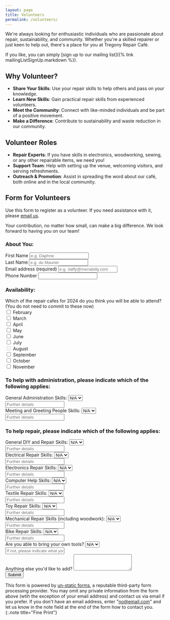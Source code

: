 ```yaml
---
layout: page
title: Volunteers
permalink: /volunteers/
---
```


We're always looking for enthusiastic individuals who are passionate about repair, sustainability, and community. Whether you're a skilled repairer or just keen to help out, there's a place for you at Tregony Repair Café.

If you like, you can simply [sign up to our mailing list]({% link mailingListSignUp.markdown %}).

## Why Volunteer?

- **Share Your Skills**: Use your repair skills to help others and pass on your knowledge.
- **Learn New Skills**: Gain practical repair skills from experienced volunteers.
- **Meet the Community**: Connect with like-minded individuals and be part of a positive movement.
- **Make a Difference**: Contribute to sustainability and waste reduction in our community.

## Volunteer Roles

- **Repair Experts**: If you have skills in electronics, woodworking, sewing, or any other repairable items, we need you!
- **Support Team**: Help with setting up the venue, welcoming visitors, and serving refreshments.
- **Outreach & Promotion**: Assist in spreading the word about our café, both online and in the local community.

## Form for Volunteers

Use this form to register as a volunteer. If you need assistance with it, please [email us](mailto:contact@tregonyrepaircafe.org).

Your contribution, no matter how small, can make a big difference. We look forward to having you on our team!

<form method="post" action="https://forms.un-static.com/forms/017bcfec08f4f79b60c42affc5514b6dc4bd997d">
<!-- About You -->
<h3>About You:</h3>
<div class="form-row">
<div class="col">
<label for="firstName" class="col-form-label">First Name</label>
<input name="firstName" id="firstName" type="text" class="form-control" placeholder="e.g. Daphne">
</div>

<div class="col">
<label for="lastName" class="col-form-label">Last Name</label>
<input name="lastName" id="lastName" type="text" class="form-control" placeholder="e.g. du Maurier">
</div>
</div>

<!-- Email Address -->
<div class="form-group">
<label for="emailAddress">Email address (required)</label>
<input name="emailAddress" type="email" class="form-control" id="emailAddress" required placeholder="e.g. daffy@menabilly.com">
</div>

<!-- Phone Number -->
<div class="form-group">
<label class="form-control-label" for="phoneNumber">Phone Number</label>
<input name="phoneNumber" type="text" class="form-control" id="phoneNumber">
</div>

<!-- Availability -->

<h3>Availability:</h3>
<div class="form-group" id="availability">
<label class="form-control-label" for="availability">Which of the repair cafes for 2024 do you think you will be able to attend? (You do not need to commit to these now) </label>
  <!-- February -->
  <div class="form-check form-check-inline">
    <label class="form-check-label">
      <input name="monthFebruary" class="form-check-input" type="checkbox" id="monthFebruary" value="February"> February
    </label>
  </div>

  <!-- March -->
  <div class="form-check form-check-inline">
    <label class="form-check-label">
      <input name="monthMarch" class="form-check-input" type="checkbox" id="monthMarch" value="March"> March
    </label>
  </div>

  <!-- April -->
  <div class="form-check form-check-inline">
    <label class="form-check-label">
      <input name="monthApril" class="form-check-input" type="checkbox" id="monthApril" value="April"> April
    </label>
  </div>

  <!-- May -->
  <div class="form-check form-check-inline">
    <label class="form-check-label">
      <input name="monthMay" class="form-check-input" type="checkbox" id="monthMay" value="May"> May
    </label>
  </div>

  <!-- June -->
  <div class="form-check form-check-inline">
    <label class="form-check-label">
      <input name="monthJune" class="form-check-input" type="checkbox" id="monthJune" value="June"> June
    </label>
  </div>

  <!-- July -->
  <div class="form-check form-check-inline">
    <label class="form-check-label">
      <input name="monthJuly" class="form-check-input" type="checkbox" id="monthJuly" value="July"> July
    </label>
  </div>

  <!-- August (Disabled as the cafe is closed) -->
  <div class="form-check form-check-inline disabled">
    <label class="form-check-label">
      <input name="monthAugust" class="form-check-input" type="checkbox" id="monthAugust" value="August" disabled> August
    </label>
  </div>

  <!-- September -->
  <div class="form-check form-check-inline">
    <label class="form-check-label">
      <input name="monthSeptember" class="form-check-input" type="checkbox" id="monthSeptember" value="September"> September
    </label>
  </div>

  <!-- October -->
  <div class="form-check form-check-inline">
    <label class="form-check-label">
      <input name="monthOctober" class="form-check-input" type="checkbox" id="monthOctober" value="October"> October
    </label>
  </div>

  <!-- November -->
  <div class="form-check form-check-inline">
    <label class="form-check-label">
      <input name="monthNovember" class="form-check-input" type="checkbox" id="monthNovember" value="November"> November
    </label>
  </div>
</div>

  <!-- Skills -->
<h3>To help with administration, please indicate which of the following applies:</h3>

<div class="form-group">
<label for="adminSkills">General Administration Skills:</label>
<select name="adminSkills" class="form-control" id="adminSkills">
<option value="yes">Yes</option>
<option value="no">No</option>
<option value="na" selected>N/A</option>
</select>
<div class="form-group">
<input name="adminSkillsFurDet" id="adminSkillsFurDet" class="form-control" type="text" placeholder="Further details">
</div>
</div>

<div class="form-group">
<label for="meetSkills">Meeting and Greeting People Skills:</label>
<select name="meetSkills" class="form-control" id="meetSkills">
<option value="yes">Yes</option>
<option value="no">No</option>
<option value="na" selected>N/A</option>
</select>
<div class="form-group">
    <input name="meetSkillsFurDet" id="meetSkillsFurDet" class="form-control" type="text" placeholder="Further details">
  </div>
</div>

<h3>To help repair, please indicate which of the following applies:</h3>
<!-- General DIY and Repair Skills: -->
<div class="form-group">
  <label for="diySkills">General DIY and Repair Skills:</label>
  <select name="diySkills" class="form-control" id="diySkills">
    <option value="yes">Yes</option>
    <option value="no">No</option>
    <option value="na" selected>N/A</option>
  </select>
  <div class="form-group">
    <input name="diySkillsFurDet" id="diySkillsFurDet" class="form-control" type="text" placeholder="Further details">
  </div>
</div>

<!-- Electrical Repair Skills: -->
<div class="form-group">
  <label for="electricalSkills">Electrical Repair Skills:</label>
  <select name="electricalSkills" class="form-control" id="electricalSkills">
    <option value="yes">Yes</option>
    <option value="no">No</option>
    <option value="na" selected>N/A</option>
  </select>
  <div class="form-group">
    <input name="electricalSkillsFurDet" id="electricalSkillsFurDet" class="form-control" type="text" placeholder="Further details">
  </div>
</div>

<!-- Electronics Repair Skills: -->
<div class="form-group">
  <label for="electronicsSkills">Electronics Repair Skills:</label>
  <select name="electronicsSkills" class="form-control" id="electronicsSkills">
    <option value="yes">Yes</option>
    <option value="no">No</option>
    <option value="na" selected>N/A</option>
  </select>
  <div class="form-group">
    <input name="electronicsSkillsFurDet" id="electronicsSkillsFurDet" class="form-control" type="text" placeholder="Further details">
  </div>
</div>

<!-- Computer Help Skills: -->
<div class="form-group">
  <label for="computerSkills">Computer Help Skills:</label>
  <select name="computerSkills" class="form-control" id="computerSkills">
    <option value="yes">Yes</option>
    <option value="no">No</option>
    <option value="na" selected>N/A</option>
  </select>
  <div class="form-group">
    <input name="computerSkillsFurDet" id="computerSkillsFurDet" class="form-control" type="text" placeholder="Further details">
  </div>
</div>

<!-- Textile Repair Skills: -->
<div class="form-group">
  <label for="textileSkills">Textile Repair Skills:</label>
  <select name="textileSkills" class="form-control" id="textileSkills">
    <option value="yes">Yes</option>
    <option value="no">No</option>
    <option value="na" selected>N/A</option>
  </select>
  <div class="form-group">
    <input name="textileSkillsFurDet" id="textileSkillsFurDet" class="form-control" type="text" placeholder="Further details">
  </div>
</div>

<!-- Toy Repair Skills: -->
<div class="form-group">
  <label for="toySkills">Toy Repair Skills:</label>
  <select name="toySkills" class="form-control" id="toySkills">
    <option value="yes">Yes</option>
    <option value="no">No</option>
    <option value="na" selected>N/A</option>
  </select>
  <div class="form-group">
    <input name="toySkillsFurDet" id="toySkillsFurDet" class="form-control" type="text" placeholder="Further details">
  </div>
</div>

<!-- Mechanical Repair Skills (including woodwork): -->
<div class="form-group">
  <label for="mechanicalSkills">Mechanical Repair Skills (including woodwork):</label>
  <select name="mechanicalSkills" class="form-control" id="mechanicalSkills">
    <option value="yes">Yes</option>
    <option value="no">No</option>
    <option value="na" selected>N/A</option>
  </select>
  <div class="form-group">
    <input name="mechanicalSkillsFurDet" id="mechanicalSkillsFurDet" class="form-control" type="text" placeholder="Further details">
  </div>
</div>

<!-- Bike Repair Skills: -->
<div class="form-group">
  <label for="bikeSkills">Bike Repair Skills:</label>
  <select name="bikeSkills" class="form-control" id="bikeSkills">
    <option value="yes">Yes</option>
    <option value="no">No</option>
    <option value="na" selected>N/A</option>
  </select>
  <div class="form-group">
    <input name="bikeSkillsFurDet" id="bikeSkillsFurDet" class="form-control" type="text" placeholder="Further details">
  </div>
</div>

<!-- Are you able to bring your own tools? (If not, please indicate what you might need in the text field below.) -->
<div class="form-group">
  <label for="ownTools">Are you able to bring your own tools?</label>
  <select name="ownTools" class="form-control" id="ownTools">
    <option value="yes">Yes</option>
    <option value="no">No</option>
    <option value="na" selected>N/A</option>
  </select>
  <div class="form-group">
    <input name="ownToolsFurDet" id="ownToolsFurDet" class="form-control" type="text"
     placeholder="If not, please indicate what you might need">
  </div>
</div>

<!-- Anything else you'd like to add? -->

<div class="form-group">
<label for="additionalComments">Anything else you'd like to add?</label>
<textarea name="additionalComments" class="form-control" id="additionalComments" rows="3"></textarea>
</div>
<button type="submit" class="btn btn-primary" value="submit">Submit</button>
</form>

This form is powered by [un-static forms](https://forms.un-static.com/), a reputable third-party form processing provider. You may omit any private information from the form above (wtih the exception of your email address) and contact us via email if you prefer. If you don't have an email address, enter "no@email.com" and let us know in the note field at the end of the form how to contact you.
{:.note title="Fine Print"}

